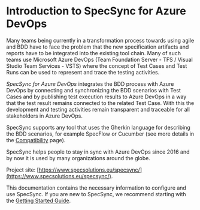 # Introduction to SpecSync for Azure DevOps

Many teams being currently in a transformation process towards using agile and BDD have to face the problem that the new specification artifacts and reports have to be integrated into the existing tool chain. Many of such teams use Microsoft Azure DevOps \(Team Foundation Server - TFS / Visual Studio Team Services - VSTS\) where the concept of Test Cases and Test Runs can be used to represent and trace the testing activities. 

_SpecSync for Azure DevOps_ integrates the BDD process with Azure DevOps by connecting and synchronizing the BDD scenarios with Test Cases and by publishing test execution results to Azure DevOps in a way that the test result remains connected to the related Test Case. With this the development and testing activities remain transparent and traceable for all stakeholders in Azure DevOps.

SpecSync supports any tool that uses the Gherkin language for describing the BDD scenarios, for example SpecFlow or Cucumber (see more details in the [Compatibility](reference\compatibility.md) page). 

SpecSync helps people to stay in sync with Azure DevOps since 2016 and by now it is used by many organizations around the globe.

Project site: [https://www.specsolutions.eu/specsync/](https://www.specsolutions.eu/specsync/).

This documentation contains the necessary information to configure and use SpecSync. If you are new to SpecSync, we recommend starting with the [Getting Started Guide](getting-started/).

